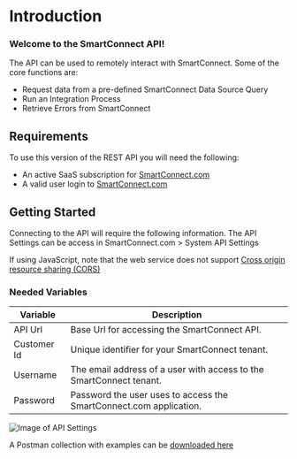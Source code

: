 # Introduction

### Welcome to the SmartConnect API!

The API can be used to remotely interact with SmartConnect. Some of the core functions are:

* Request data from a pre-defined SmartConnect Data Source Query
* Run an Integration Process
* Retrieve Errors from SmartConnect

## Requirements

To use this version of the REST API you will need the following:

* An active SaaS subscription for [SmartConnect.com](https://smartconnect.com/)
* A valid user login to [SmartConnect.com](https://login.smartconnect.com/)

## Getting Started

Connecting to the API will require the following information. The API Settings can be access in SmartConnect.com > System API Settings

<aside class="warning">
If using JavaScript, note that the web service does not support <a href="https://www.eonesolutions.com/help-article/no-access-control-allow-origin-header-is-present-on-the-requested-resource/">Cross origin resource sharing (CORS)</a>
</aside>

### Needed Variables

Variable | Description
--------- | -----------
API Url | Base Url for accessing the SmartConnect API.
Customer Id | Unique identifier for your SmartConnect tenant.
Username | The email address of a user with access to the SmartConnect tenant.
Password | Password the user uses to access the SmartConnect.com application.


![Image of API Settings](https://www.eonesolutions.com/wp-content/uploads/2020/01/API_Details.png)

<aside class="notice">
A Postman collection with examples can be <a href="https://www.eonesolutions.com/wp-content/uploads/2020/01/SmartConnect.com-Web-Service-Collection.zip">downloaded here</a>
</aside>